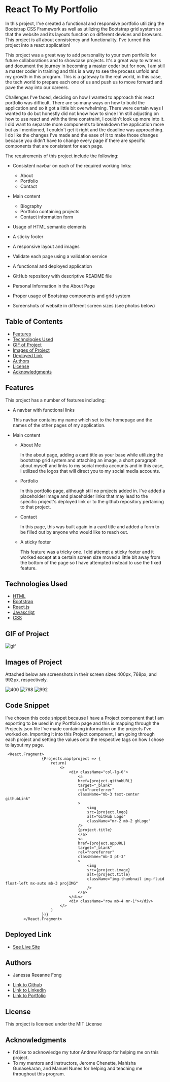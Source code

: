 # React To My Portfolio

In this project, I've created a functional and responsive portfolio utilizing the Bootstrap CSS Framework as well as utilizing the Bootstrap grid system so that the website and its layouts function on different devices and browsers. This project is all about consistency and functionality. I've turned this project into a react application!

This project was a great way to add personality to your own portfolio for future collaborations and to showcase projects. It's a great way to witness and document the journey in becoming a master coder but for now, I am still a master coder in training and this is a way to see the process unfold and my growth in this program. This is a gateway to the real world, in this case, the tech world to prepare each one of us and push us to move forward and pave the way into our careers.

Challenges I've faced, deciding on how I wanted to approach this react portfolio was difficult. There are so many ways on how to build the application and so it got a little bit overwhelming. There were certain ways I wanted to do but honestly did not know how to since I'm still adjusting on how to use react and with the time constraint, I couldn't look up more into it. I did want to separate more components to breakdown the application more but as I mentioned, I couldn't get it right and the deadline was approaching. I do like the changes I've made and the ease of it to make those changes because you didn't have to change every page if there are specific components that are consistent for each page.

The requirements of this project include the following:

* Consistent navbar on each of the required working links:
    * About
    * Portfolio
    * Contact

* Main content 
    * Biography
    * Portfolio containing projects 
    * Contact information form

* Usage of HTML semantic elements
* A sticky footer
* A responsive layout and images
* Validate each page using a validation service
* A functional and deployed application
* GitHub repository with descriptive README file
* Personal Information in the About Page
* Proper usage of Bootstrap components and grid system
* Screenshots of website in different screen sizes (see photos below)


## Table of Contents

* [Features](#features)
* [Technologies Used](#technologies-used)
* [GIF of Project](#gif-of-project)
* [Images of Project](#images-of-project)
* [Deployed Link](#deployed-link)
* [Authors](#authors)
* [License](#license)
* [Acknowledgments](#acknowledgments)

## Features

This project has a number of features including:

* A navbar with functional links

    This navbar contains my name which set to the homepage and the names of the other pages of my application.

* Main content

    * About Me

        In the about page, adding a card title as your base while utilizing the bootstrap grid system and attaching an image, a short paragraph about myself and links to my social media accounts and in this case, I utilized the logos that will direct you to my social media accounts.

    * Portfolio
    
        In this portfolio page, although still no projects added in. I've added a placeholder image and placeholder links that may lead to the specific project's deployed link or to the github repository pertaining to that project.

    * Contact

        In this page, this was built again in a card title and added a form to be filled out by anyone who would like to reach out.

    * A sticky footer

        This feature was a tricky one. I did attempt a sticky footer and it worked except at a certain screen size moved a little bit away from the bottom of the page so I have attempted instead to use the fixed feature. 

## Technologies Used

* [HTML](https://developer.mozilla.org/en-US/docs/Web/HTML)
* [Bootstrap](https://getbootstrap.com/)
* [React.js](https://reactjs.org/)
* [Javascript](https://developer.mozilla.org/en-US/docs/Web/JavaScript)
* [CSS](https://developer.mozilla.org/en-US/docs/Web/CSS)

## GIF of Project

![gif](#)

## Images of Project

Attached below are screenshots in their screen sizes 400px, 768px, and 992px, respectively.

![400](#)
![768](#)
![992](#)

## Code Snippet

I've chosen this code snippet because I have a Project component that I am exporting to be used in my Portfolio page and this is mapping through the Projects.json file I've made containing information on the projects I've worked on. Importing it into this Project component, I am going through each project and setting the values onto the respective tags on how I chose to layout my page.

```
 <React.Fragment>
                {Projects.map(project => {
                    return(
                        <>
                            <div className="col-lg-6">
                                <a 
                                href={project.githubURL} 
                                target="_blank"
                                rel="noreferrer"
                                className="mb-3 text-center githubLink"
                                >   
                                    <img 
                                    src={project.logo}
                                    alt="GitHub Logo"
                                    className="mr-2 mb-2 ghLogo"
                                />
                                {project.title}
                                </a>
                                <a 
                                href={project.appURL} 
                                target="_blank"
                                rel="noreferrer"
                                className="mb-3 pt-3"
                                >
                                    <img 
                                    src={project.image}
                                    alt={project.title}
                                    className="img-thumbnail img-fluid float-left mx-auto mb-3 projIMG"
                                    />
                                </a>
                            </div>
                            <div className="row mb-4 mr-1"></div>
                        </>
                    )
                })}
        </React.Fragment>
```

## Deployed Link

* [See Live Site](#)


## Authors

* Janessa Reeanne Fong

- [Link to Github](https://github.com/janessaref)
- [Link to LinkedIn](https://www.linkedin.com/in/janessafong)
- [Link to Portfolio]()

## License

This project is licensed under the MIT License 

## Acknowledgments

* I'd like to acknowledge my tutor Andrew Knapp for helping me on this project.
* To my mentors and instructors, Jerome Chenette, Mahisha Gunasekaran, and Manuel Nunes for helping and teaching me throughout this program.